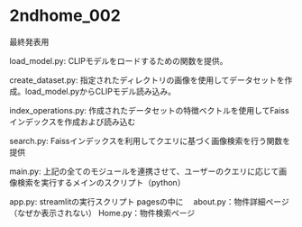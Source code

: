 # 2ndhome_002
最終発表用

load_model.py: CLIPモデルをロードするための関数を提供。

create_dataset.py: 指定されたディレクトリの画像を使用してデータセットを作成。load_model.pyからCLIPモデル読み込み。

index_operations.py: 作成されたデータセットの特徴ベクトルを使用してFaissインデックスを作成および読み込む

search.py: Faissインデックスを利用してクエリに基づく画像検索を行う関数を提供

main.py: 上記の全てのモジュールを連携させて、ユーザーのクエリに応じて画像検索を実行するメインのスクリプト（python）

app.py: streamlitの実行スクリプト
pagesの中に
　about.py：物件詳細ページ（なぜか表示されない）
  Home.py：物件検索ページ
